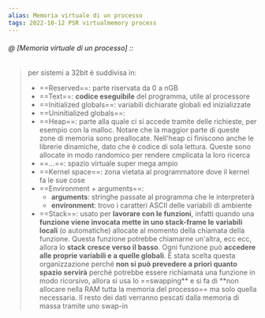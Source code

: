 ```yaml
---
alias: Memoria virtuale di un processo
tags: 2022-10-12 PSR virtualmemory process
---
```


###### @ [Memoria virtuale di un processo] ::
> per sistemi a 32bit è suddivisa in:
> - ==Reserved==: parte riservata da 0 a nGB
> - ==Text==: **codice eseguibile** del programma, utile al processore
> - ==Initialized globals==: variabili dichiarate globali ed inizializzate
> - ==Uninitialized globals==: 
> - ==Heap==: parte alla quale ci si accede tramite delle richieste, per esempio con la malloc. Notare che la maggior parte di queste zone di memoria sono preallocate. Nell'heap ci finiscono anche le librerie dinamiche, dato che è codice di sola lettura. Queste sono allocate in modo randomico per rendere cmplicata la loro ricerca
> - ==...==: spazio virtuale super mega ampio
> - ==Kernel space==: zona vietata al programmatore dove il kernel fa le sue cose
> - ==Environment + arguments==:
> 	- **arguments**: stringhe passate al programma che le interpreterà
> 	- **environment**: trovo i caratteri ASCII delle variabili di ambiente
> - ==Stack==: usato per **lavorare con le funzioni**, infatti quando una **funzione viene invocata mette in uno stack-frame le variabili locali** (o automatiche) allocate al momento della chiamata della funzione. Questa funzione potrebbe chiamarne un'altra, ecc ecc, allora lo **stack cresce verso il basso**. Ogni funzione può **accedere alle proprie variabili e a quelle globali**. È stata scelta questa organizzazione perché **non si può prevedere a priori quanto spazio servirà** perché potrebbe essere richiamata una funzione in modo ricorsivo, allora si usa lo ==swapping** e si fa di **non allocare nella RAM tutta la memoria del processo== ma solo quella necessaria. Il resto dei dati verranno pescati dalla memoria di massa tramite uno swap-in
